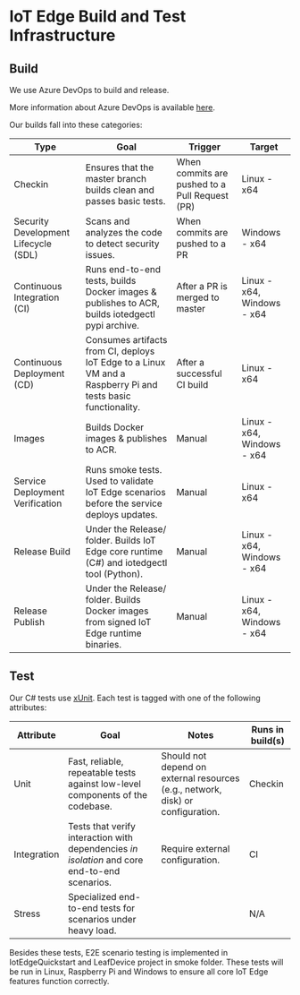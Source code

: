 IoT Edge Build and Test Infrastructure
============================================

Build
-----

We use Azure DevOps to build and release.

More information about Azure DevOps is available [here](https://docs.microsoft.com/azure/devops/pipelines/get-started/what-is-azure-pipelines).

Our builds fall into these categories:

| Type                                      | Goal                                                                                                          | Trigger                                        | Target                      |
|-------------------------------------------|---------------------------------------------------------------------------------------------------------------|------------------------------------------------|-----------------------------|
| Checkin                                   | Ensures that the master branch builds clean and passes basic tests.                                           | When commits are pushed to a Pull Request (PR) | Linux - x64                 |
| Security Development Lifecycle (SDL)      | Scans and analyzes the code to detect security issues.                                                        | When commits are pushed to a PR                | Windows - x64               |
| Continuous Integration (CI)               | Runs end-to-end tests, builds Docker images & publishes to ACR, builds iotedgectl pypi archive.               | After a PR is merged to master                 | Linux - x64, Windows - x64  |
| Continuous Deployment (CD)                | Consumes artifacts from CI, deploys IoT Edge to a Linux VM and a Raspberry Pi and tests basic functionality.  | After a successful CI build                    | Linux - x64                 |
| Images                                    | Builds Docker images & publishes to ACR.                                                                      | Manual                                         | Linux - x64, Windows - x64  |
| Service Deployment Verification           | Runs smoke tests. Used to validate IoT Edge scenarios before the service deploys updates.                     | Manual                                         | Linux - x64                 |
| Release Build                             | Under the Release/ folder. Builds IoT Edge core runtime (C#) and iotedgectl tool (Python).                    | Manual                                         | Linux - x64, Windows - x64  |
| Release Publish                           | Under the Release/ folder. Builds Docker images from signed IoT Edge runtime binaries.                        | Manual                                         | Linux - x64, Windows - x64  |


Test
----

Our C# tests use [xUnit](https://xunit.github.io/docs/getting-started-dotnet-core). Each test is tagged with one of the following attributes:

| Attribute   | Goal                                                                                            | Notes                                                                                 | Runs in build(s)  |
|-------------|-------------------------------------------------------------------------------------------------|---------------------------------------------------------------------------------------|-------------------|
| Unit        | Fast, reliable, repeatable tests against low-level components of the codebase.                  | Should not depend on external resources (e.g., network, disk) or configuration.       | Checkin           |
| Integration | Tests that verify interaction with dependencies _in isolation_ and core end-to-end scenarios.    | Require external configuration.                                                       | CI                |
| Stress      | Specialized end-to-end tests for scenarios under heavy load.                                    |                                                                                       | N/A               |

Besides these tests, E2E scenario testing is implemented in IotEdgeQuickstart and LeafDevice project in smoke folder.  These tests will be run in Linux, Raspberry Pi and Windows to ensure all core IoT Edge features function correctly.
